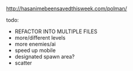 http://hasanimebeensavedthisweek.com/polman/

todo:

- REFACTOR INTO MULTIPLE FILES
- more/different levels
- more enemies/ai
- speed up mobile
- designated spawn area?
- scatter
